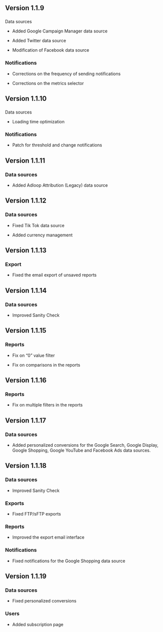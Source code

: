 
## Version 1.1.9

### 

Data sources

* Added Google Campaign Manager data source


* Added Twitter data source


* Modification of Facebook data source




### Notifications

* Corrections on the frequency of sending notifications


* Corrections on the metrics selector




## Version 1.1.10

### 

Data sources

* Loading time optimization




### Notifications

* Patch for threshold and change notifications




## Version 1.1.11

### Data sources

* Added Adloop Attribution (Legacy) data source




## Version 1.1.12

### Data sources

* Fixed Tik Tok data source


* Added currency management 




## Version 1.1.13

### Export

* Fixed the email export of unsaved reports 




## Version 1.1.14

### Data sources

* Improved Sanity Check  




## Version 1.1.15

### Reports

* Fix on “0” value filter 


* Fix on comparisons in the reports




## Version 1.1.16

### Reports

* Fix on multiple filters in the reports




## Version 1.1.17

### Data sources 

* Added personalized conversions for the Google Search, Google Display, Google Shopping, Google YouTube and Facebook Ads data sources.




## Version 1.1.18

### Data sources

* Improved Sanity Check




### Exports

* Fixed FTP/sFTP exports




### Reports

* Improved the export email interface 




### Notifications

* Fixed notifications for the Google Shopping data source  




## Version 1.1.19

### Data sources

* Fixed personalized conversions 




### Users

* Added subscription page 





